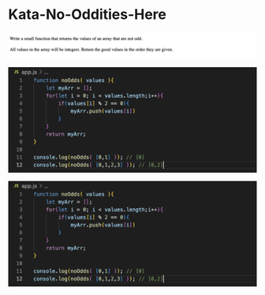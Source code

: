 # Kata-No-Oddities-Here

![screen image](pic.png)

![code image](code.png)

![console image](code.png)